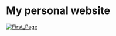 # My personal website
[![First_Page](https://github.com/user-attachments/assets/693a0b11-bff6-4c4f-a74b-2b84d8b9cbab)](https://alteakapxhiu.github.io/PersonalWebsite/)

